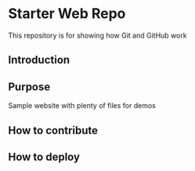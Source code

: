 # Starter Web Repo

This repository is for showing how Git and GitHub work

## Introduction

## Purpose

Sample website with plenty of files for demos

## How to contribute

## How to deploy